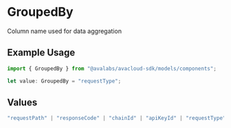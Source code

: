 # GroupedBy

Column name used for data aggregation

## Example Usage

```typescript
import { GroupedBy } from "@avalabs/avacloud-sdk/models/components";

let value: GroupedBy = "requestType";
```

## Values

```typescript
"requestPath" | "responseCode" | "chainId" | "apiKeyId" | "requestType" | "None"
```
